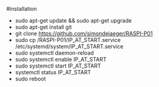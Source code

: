 #installation
- sudo apt-get update && sudo apt-get upgrade
- sudo apt-get install git
- git clone https://github.com/simondejaeger/RASPI-P01
- sudo cp /RASPI-P01/IP_AT_START.service /etc/systemd/system/IP_AT_START.service
- sudo systemctl daemon-reload
- sudo systemctl enable IP_AT_START
- sudo systemctl start IP_AT_START
- systemctl status IP_AT_START
- sudo reboot
